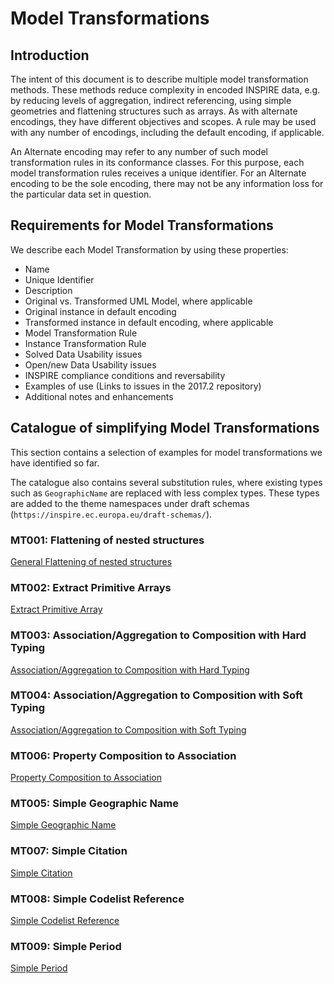 # Model Transformations

## Introduction

The intent of this document is to describe multiple model transformation methods. These methods reduce complexity in encoded INSPIRE data, e.g. by reducing levels of aggregation, indirect referencing, using simple geometries and flattening structures such as arrays. As with alternate encodings, they have different objectives and scopes. A rule may be used with any number of encodings, including the default encoding, if applicable.

An Alternate encoding may refer to any number of such model transformation rules in its conformance classes. For this purpose, each model transformation rules receives a unique identifier. For an Alternate encoding to be the sole encoding, there may not be any information loss for the particular data set in question.

## Requirements for Model Transformations

We describe each Model Transformation by using these properties:

- Name
- Unique Identifier
- Description
- Original vs. Transformed UML Model, where applicable
- Original instance in default encoding
- Transformed instance in default encoding, where applicable
- Model Transformation Rule
- Instance Transformation Rule
- Solved Data Usability issues
- Open/new Data Usability issues
- INSPIRE compliance conditions and reversability
- Examples of use (Links to issues in the 2017.2 repository)
- Additional notes and enhancements

## Catalogue of simplifying Model Transformations

This section contains a selection of examples for model transformations we have identified so far. 

The catalogue also contains several substitution rules, where existing types such as `GeographicName` are replaced with less complex types. These types are added to the theme namespaces under draft schemas  (`https://inspire.ec.europa.eu/draft-schemas/`).

### MT001: Flattening of nested structures

[General Flattening of nested structures](./GeneralFlattening.md)

### MT002: Extract Primitive Arrays

[Extract Primitive Array](./ExtractPrimitiveArray.md)

### MT003: Association/Aggregation to Composition with Hard Typing

[Association/Aggregation to Composition with Hard Typing](./AssociatedComponentsHardType.md)

### MT004: Association/Aggregation to Composition with Soft Typing

[Association/Aggregation to Composition with Soft Typing](./AssociatedComponentsSoftType.md)

### MT006: Property Composition to Association

[Property Composition to Association](./PropertyCompositionToAssocation.md)

### MT005: Simple Geographic Name

[Simple Geographic Name](./SimpleGeographicName.md)

### MT007: Simple Citation

[Simple Citation](./SimpleCitation.md)

### MT008: Simple Codelist Reference

[Simple Codelist Reference](./SimpleCodelistReference.md)

### MT009: Simple Period

[Simple Period](./SimplePeriod.md)